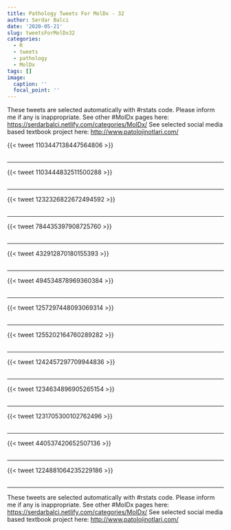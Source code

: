 ```yaml
---
title: Pathology Tweets For MolDx - 32
author: Serdar Balci
date: '2020-05-21'
slug: tweetsForMolDx32
categories:
  - R
  - tweets
  - pathology
  - MolDx
tags: []
image:
  caption: ''
  focal_point: ''
---
```



These tweets are selected automatically with #rstats code. Please inform me if any is inappropriate.
See other #MolDx pages here: https://serdarbalci.netlify.com/categories/MolDx/ 
See selected social media based textbook project here: http://www.patolojinotlari.com/

{{< tweet 1103447138447564806 >}}
<br>
<br>
<hr>
{{< tweet 1103444832511500288 >}}
<br>
<br>
<hr>
{{< tweet 1232326822672494592 >}}
<br>
<br>
<hr>
{{< tweet 784435397908725760 >}}
<br>
<br>
<hr>
{{< tweet 432912870180155393 >}}
<br>
<br>
<hr>
{{< tweet 494534878969360384 >}}
<br>
<br>
<hr>
{{< tweet 1257297448093069314 >}}
<br>
<br>
<hr>
{{< tweet 1255202164760289282 >}}
<br>
<br>
<hr>
{{< tweet 1242457297709944836 >}}
<br>
<br>
<hr>
{{< tweet 1234634896905265154 >}}
<br>
<br>
<hr>
{{< tweet 1231705300102762496 >}}
<br>
<br>
<hr>
{{< tweet 440537420652507136 >}}
<br>
<br>
<hr>
{{< tweet 1224881064235229186 >}}
<br>
<br>
<hr>


These tweets are selected automatically with #rstats code. Please inform me if any is inappropriate.
See other #MolDx pages here: https://serdarbalci.netlify.com/categories/MolDx/ 
See selected social media based textbook project here: http://www.patolojinotlari.com/
